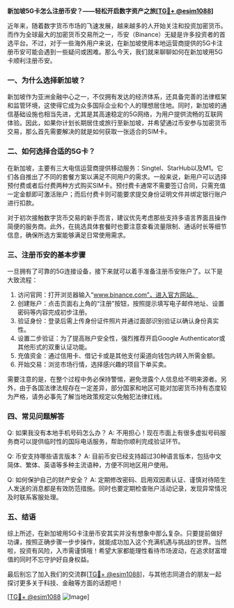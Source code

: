 **新加坡5G卡怎么注册币安？——轻松开启数字资产之旅[[TG💪+ @esim1088](https://t.me/s/esim1088)]**

近年来，随着数字货币市场的飞速发展，越来越多的人开始关注和投资加密货币。而作为全球最大的加密货币交易所之一，币安（Binance）无疑是许多投资者的首选平台。不过，对于一些海外用户来说，在新加坡使用本地运营商提供的5G卡注册币安可能会遇到一些疑问或困难。那么今天，我们就来聊聊如何在新加坡用5G卡顺利注册币安。

### 一、为什么选择新加坡？

新加坡作为亚洲金融中心之一，不仅拥有发达的经济体系，还具备完善的法律框架和监管环境，这使得它成为众多国际企业和个人的理想居住地。同时，新加坡的通信基础设施也相当先进，尤其是其高速稳定的5G网络，为用户提供流畅的互联网体验。因此，如果你计划长期居住或旅行至新加坡，并希望通过币安参与加密货币交易，那么首先需要解决的就是如何获取一张适合的SIM卡。

### 二、如何选择合适的5G卡？

在新加坡，主要有三大电信运营商提供移动服务：Singtel、StarHub以及M1。它们各自推出了不同的套餐方案以满足不同用户的需求。一般来说，新用户可以选择预付费或者后付费两种方式购买SIM卡。预付费卡通常不需要签订合同，只需充值一定金额即可激活账户；而后付费卡则可能要求提交身份证明文件并绑定银行账户进行扣款。

对于初次接触数字货币交易的新手而言，建议优先考虑那些支持多语言界面且操作简便的服务商。此外，在挑选具体套餐时也要注意查看流量限制、通话时长等细节信息，确保所选方案能够满足日常使用需求。

### 三、注册币安的基本步骤

一旦拥有了可靠的5G连接设备，接下来就可以着手准备注册币安账户了。以下是大致流程：

1. 访问官网：打开浏览器输入“www.binance.com”，进入官方网站。
2. 创建账户：点击页面右上角的“注册”按钮，按照提示填写电子邮件地址、设置密码等内容完成初步注册。
3. 验证身份：登录后需上传身份证件照片并通过面部识别验证以确认身份真实性。
4. 设置二步验证：为了提高账户安全性，强烈推荐开启Google Authenticator或其他形式的双重认证功能。
5. 充值资金：通过信用卡、借记卡或是其他支付渠道向钱包内转入所需金额。
6. 开始交易：浏览市场行情，选择感兴趣的项目下单买卖。

需要注意的是，在整个过程中务必保持警惕，避免泄露个人信息给不明来源者。另外，由于各国法律法规存在一定差异，部分国家和地区可能对加密货币持有态度较为严格，请务必事先了解当地政策规定以免触犯法律红线。

### 四、常见问题解答

Q: 如果我没有本地手机号码怎么办？
A: 不用担心！现在市面上有很多虚拟号码服务商可以提供临时性的国际电话服务，帮助你顺利完成验证环节。

Q: 币安支持哪些语言版本？
A: 目前币安已经支持超过30种语言版本，包括中文简体、繁体、英语等多种主流语种，方便不同地区用户使用。

Q: 如何保护自己的财产安全？
A: 定期修改密码、启用双因素认证、谨慎对待陌生人发送的消息都是有效防范措施。同时也要定期检查账户活动记录，发现异常情况及时联系客服处理。

### 五、结语

综上所述，在新加坡用5G卡注册币安其实并没有想象中那么复杂。只要提前做好功课，按照正确步骤一步步操作，就能成功加入这个充满机遇与挑战的世界。当然啦，投资有风险，入市需谨慎哦！希望大家都能理性看待市场波动，在追求财富增值的同时不忘守护好自身权益。

最后别忘了加入我们的交流群[[TG💪+ @esim1088](https://t.me/s/esim1088)]，与其他志同道合的朋友一起探讨更多关于科技、金融等方面的话题吧！

[[TG💪+ @esim1088](https://t.me/s/esim1088) ![Image](https://i.postimg.cc/4NQfJmqS/Snipaste-2025-05-13-00-14-12.png)]